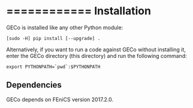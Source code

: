 ============
Installation
============

GECo is installed like any other Python module:

    [sudo -H] pip install [--upgrade] .

Alternatively, if you want to run a code against GECo without
installing it, enter the GECo directory (this directory) and
run the following command:

    export PYTHONPATH=`pwd`:$PYTHONPATH

Dependencies
------------

GECo depends on FEniCS version 2017.2.0.

